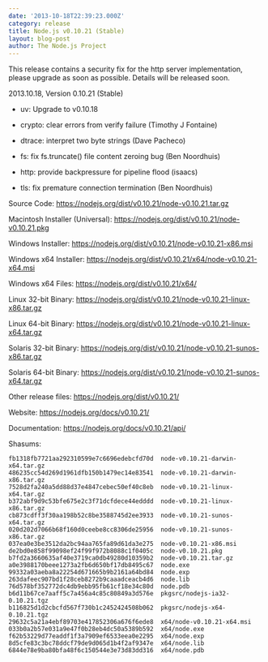 ```yaml
---
date: '2013-10-18T22:39:23.000Z'
category: release
title: Node.js v0.10.21 (Stable)
layout: blog-post
author: The Node.js Project
---
```


This release contains a security fix for the http server implementation, please
upgrade as soon as possible. Details will be released soon.

2013.10.18, Version 0.10.21 (Stable)

- uv: Upgrade to v0.10.18

- crypto: clear errors from verify failure (Timothy J Fontaine)

- dtrace: interpret two byte strings (Dave Pacheco)

- fs: fix fs.truncate() file content zeroing bug (Ben Noordhuis)

- http: provide backpressure for pipeline flood (isaacs)

- tls: fix premature connection termination (Ben Noordhuis)

Source Code: https://nodejs.org/dist/v0.10.21/node-v0.10.21.tar.gz

Macintosh Installer (Universal): https://nodejs.org/dist/v0.10.21/node-v0.10.21.pkg

Windows Installer: https://nodejs.org/dist/v0.10.21/node-v0.10.21-x86.msi

Windows x64 Installer: https://nodejs.org/dist/v0.10.21/x64/node-v0.10.21-x64.msi

Windows x64 Files: https://nodejs.org/dist/v0.10.21/x64/

Linux 32-bit Binary: https://nodejs.org/dist/v0.10.21/node-v0.10.21-linux-x86.tar.gz

Linux 64-bit Binary: https://nodejs.org/dist/v0.10.21/node-v0.10.21-linux-x64.tar.gz

Solaris 32-bit Binary: https://nodejs.org/dist/v0.10.21/node-v0.10.21-sunos-x86.tar.gz

Solaris 64-bit Binary: https://nodejs.org/dist/v0.10.21/node-v0.10.21-sunos-x64.tar.gz

Other release files: https://nodejs.org/dist/v0.10.21/

Website: https://nodejs.org/docs/v0.10.21/

Documentation: https://nodejs.org/docs/v0.10.21/api/

Shasums:

```
fb1318fb7721aa292310599e7c6696edebcfd70d  node-v0.10.21-darwin-x64.tar.gz
486235cc54d269d1961dfb150b1479ec14e83541  node-v0.10.21-darwin-x86.tar.gz
7528d2fa240a5dd88d37e4847cebec50ef40c8eb  node-v0.10.21-linux-x64.tar.gz
b372abf9d9c53bfe675e2c3f71dcfdece44edddd  node-v0.10.21-linux-x86.tar.gz
cb873cdff3f30aa198b52c8be3588745d2ee3933  node-v0.10.21-sunos-x64.tar.gz
020d202d7066b68f160d0ceebe8cc8306de25956  node-v0.10.21-sunos-x86.tar.gz
037ea0e3be3512da2bc94aa765fa89d61da3e275  node-v0.10.21-x86.msi
de2bd0e858f99098ef24f99f972b8088c1f0405c  node-v0.10.21.pkg
b7fd2a3660635af40e3719ca0db49280d10359b2  node-v0.10.21.tar.gz
a0e3988170beee1273a2fb6d650bf17db8495c67  node.exe
99332a03aeba8a22254d671665b9b2161a64bd84  node.exp
263dafeec907bd1f28ceb8272b9caaadceacb4d6  node.lib
76d578bf352772dc4db9ebb95fb61cf18e34c80d  node.pdb
b6d11b67ce7aaff5c7a456a4c85c80849a3d576e  pkgsrc/nodejs-ia32-0.10.21.tgz
b116825d1d2cbcfd567f730b1c2452424508b062  pkgsrc/nodejs-x64-0.10.21.tgz
29632c5a21a4ebf89703e417852306a676f6ede8  x64/node-v0.10.21-x64.msi
033b0a2b57e031a9e47f0b28eb4dc50a5389b592  x64/node.exe
f62b53229d77eaddf1f3a7909ef6533eea0e2295  x64/node.exp
8d5cfe83c3bc78ddcf79de9d065d1b4f2af9347e  x64/node.lib
6844e78e9ba80bfa48f6c150544e3e73d83dd316  x64/node.pdb
```
